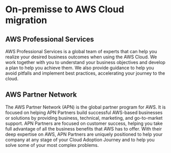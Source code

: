 # On-premisse to AWS Cloud migration

## AWS Professional Services

AWS Professional Services is a global team of experts that can help you realize your desired business outcomes when using the AWS Cloud. We work together with you to understand your business objectives and develop a plan to help you achieve them. We also provide guidance to help you avoid pitfalls and implement best practices, accelerating your journey to the cloud.

## AWS Partner Network

The AWS Partner Network (APN) is the global partner program for AWS. It is focused on helping APN Partners build successful AWS-based businesses or solutions by providing business, technical, marketing, and go-to-market support. APN Partners are focused on customer success, helping you take full advantage of all the business benefits that AWS has to offer. With their deep expertise on AWS, APN Partners are uniquely positioned to help your company at any stage of your Cloud Adoption Journey and to help you solve some of your most complex problems.

